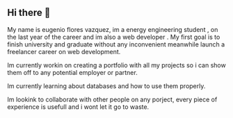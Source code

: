 ## Hi there 👋
My name is eugenio flores vazquez, im a energy engineering student , on the last year of the career and im also a web developer .
My first goal is to finish university and graduate without any inconvenient meanwhile launch a freelancer career on web development.

Im currently workin on creating a portfolio with all my projects so i can show them off to any potential employer or partner.

Im currently learning about databases and how to use them properly.

Im lookink to collaborate with other people on any porject, every piece of experience is usefull and i wont let it go to waste.
<!--
**EugenFl24/EugenFl24** is a ✨ _special_ ✨ repository because its `README.md` (this file) appears on your GitHub profile.

Here are some ideas to get you started:

- 🔭 I’m currently working on ...
- 🌱 I’m currently learning ...
- 👯 I’m looking to collaborate on ...
- 🤔 I’m looking for help with ...
- 💬 Ask me about ...
- 📫 How to reach me: ...
- 😄 Pronouns: ...
- ⚡ Fun fact: ...
-->
